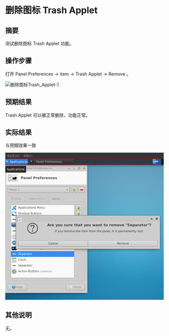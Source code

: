 # 删除图标 Trash Applet

## 摘要

测试删除图标 Trash Applet 功能。

## 操作步骤

打开 Panel Preferences -> item -> Trash Applet -> Remove 。

![删除图标Trash_Applet-1](./img/删除图标Trash_Applet-1.png)

## 预期结果

Trash Applet 可以被正常删除，功能正常。

## 实际结果

与预期效果一致

![删除图标Trash_Applet-2](./img/删除图标Trash_Applet-2.png)

## 其他说明

无。

